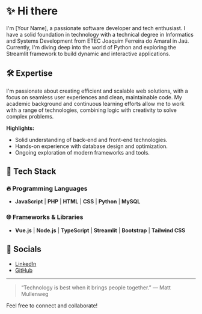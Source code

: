 # ✨ Hi there

I'm [Your Name], a passionate software developer and tech enthusiast. I have a solid foundation in technology with a technical degree in Informatics and Systems Development from ETEC Joaquim Ferreira do Amaral in Jaú. Currently, I'm diving deep into the world of Python and exploring the Streamlit framework to build dynamic and interactive applications.

## 🛠️ Expertise
I'm passionate about creating efficient and scalable web solutions, with a focus on seamless user experiences and clean, maintainable code. My academic background and continuous learning efforts allow me to work with a range of technologies, combining logic with creativity to solve complex problems.

**Highlights:**
- Solid understanding of back-end and front-end technologies.
- Hands-on experience with database design and optimization.
- Ongoing exploration of modern frameworks and tools.

## 🔧 Tech Stack

### 🔥 Programming Languages
- **JavaScript** | **PHP** | **HTML** | **CSS** | **Python** | **MySQL**

### 🌐 Frameworks & Libraries
- **Vue.js** | **Node.js** | **TypeScript** | **Streamlit** | **Bootstrap** | **Tailwind CSS**

## 📢 Socials

- [LinkedIn](#)
- [GitHub](#)

---

> “Technology is best when it brings people together.” — Matt Mullenweg

Feel free to connect and collaborate!
